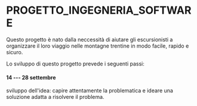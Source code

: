 # PROGETTO_INGEGNERIA_SOFTWARE

Questo progetto è nato dalla neccessità di aiutare gli escursionisti a organizzare il loro viaggio nelle montagne trentine in modo facile, rapido e sicuro.

Lo sviluppo di questo progetto prevede i seguenti passi:

 ####  14 --- 28 settembre  
 
sviluppo dell'idea: capire attentamente la problematica e ideare una soluzione adatta a risolvere il problema.
